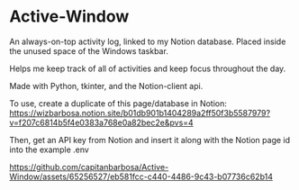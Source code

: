 # Active-Window

An always-on-top activity log, linked to my Notion database. Placed inside the unused space of the Windows taskbar.

Helps me keep track of all of activities and keep focus throughout the day.

Made with Python, tkinter, and the Notion-client api.

To use, create a duplicate of this page/database in Notion: https://wizbarbosa.notion.site/b01db901b1404289a2ff50f3b5587979?v=f207c6814b5f4e0383a768e0a82bec2e&pvs=4

Then, get an API key from Notion and insert it along with the Notion page id into the example .env

https://github.com/capitanbarbosa/Active-Window/assets/65256527/eb581fcc-c440-4486-9c43-b07736c62b14

